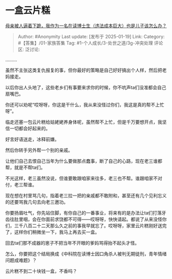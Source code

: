 # 一盒云片糕
[母亲被人逼着下跪，我作为一名在读博士生（违法成本巨大）也是儿子该怎么办？](https://www.zhihu.com/question/9871156904/answer/82289039143)

> Author: #Anonymity
> Last update: [发布于 2025-01-19]
> Link:
> Category: #【答集】/01-家族答集 
> Tag: #1-个人成长/3-处世之道/3g-冲突处理 
> 评论区:
> 泛讨论:

………

虽然不主张这类复仇报复的事，但你最好的策略是自己好好搞出个人样，然后把老妈接走。

以后你出人头地了，这些老乡们有事要来求你的时候，你不吭声ta们没准都会自己扇嘴巴。

你还可以劝呢“哎呀呀，你这是干什么，我从来没怪过你们，我这是真的帮不上忙呀”。

临走还塞一包云片糕给姑姥姥养身体呢，虽然帮不上忙，但是千万要想开点，我坚信一切都会好起来的。

好言好语送走，冰释前嫌。

然后你转手另外帮一个别的亲戚。

让他们自己去恨自己当年为什么要做那点蠢事，断了自己的心路，现在老三谁都帮，就是不帮ta们。

不光这样，老三虽然没说，但谁要敢跟咱家来往多，老三也不帮。谁跟咱家不对付，老三帮谁。

现在想在村里骂几句，指着老三拉一把的亲戚都不敢附和，甚至还有几个见利忘义的还要骂我几句去向老三邀功。

你要扬眉吐气，你先站住脚，有你自己的一番事业，将来有的是办法让ta们打落牙齿往肚里咽，会在你面前求饶都不可得——哎呀呀，快快请起。都说了从来没怪你们，三千八百二十二天那么久之前的事我早就忘了。哎呀呀，家里云片糕刚好送完了，这样你们稍微坐一下，我马上再去买一盒。

回去ta们那不成器的崽子不把当年不开眼的爹妈骂得抬不起头才怪。

怎么，你要把这个结局换成《中科院在读博士因口角杀人被判无期徒刑，青年情绪问题成难题》？

云片糕不到二十块钱一盒，不香吗？
